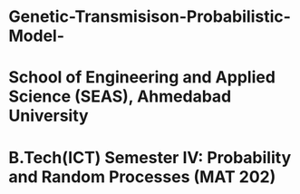# Genetic-Transmisison-Probabilistic-Model-

# School of Engineering and Applied Science (SEAS), Ahmedabad University

#  B.Tech(ICT) Semester IV: Probability and Random Processes (MAT 202)
